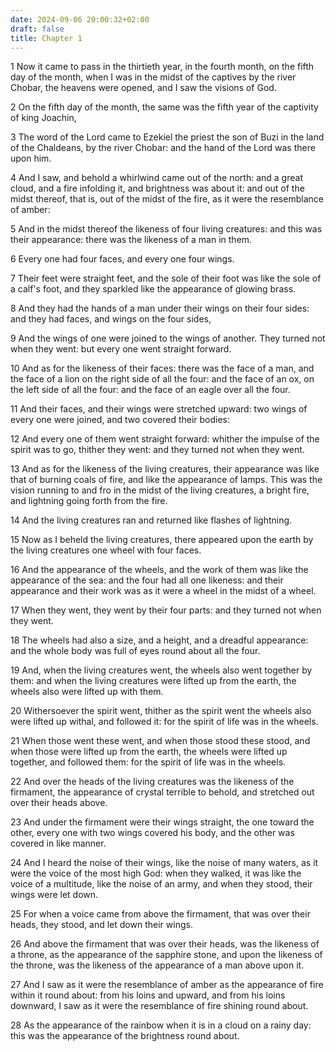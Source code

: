```yaml
---
date: 2024-09-06 20:00:32+02:00
draft: false
title: Chapter 1
---
```




1 Now it came to pass in the thirtieth year, in the fourth month, on the fifth day of the month, when I was in the midst of the captives by the river Chobar, the heavens were opened, and I saw the visions of God.

2 On the fifth day of the month, the same was the fifth year of the captivity of king Joachin,

3 The word of the Lord came to Ezekiel the priest the son of Buzi in the land of the Chaldeans, by the river Chobar: and the hand of the Lord was there upon him.

4 And I saw, and behold a whirlwind came out of the north: and a great cloud, and a fire infolding it, and brightness was about it: and out of the midst thereof, that is, out of the midst of the fire, as it were the resemblance of amber:

5 And in the midst thereof the likeness of four living creatures: and this was their appearance: there was the likeness of a man in them.

6 Every one had four faces, and every one four wings.

7 Their feet were straight feet, and the sole of their foot was like the sole of a calf's foot, and they sparkled like the appearance of glowing brass.

8 And they had the hands of a man under their wings on their four sides: and they had faces, and wings on the four sides,

9 And the wings of one were joined to the wings of another. They turned not when they went: but every one went straight forward.

10 And as for the likeness of their faces: there was the face of a man, and the face of a lion on the right side of all the four: and the face of an ox, on the left side of all the four: and the face of an eagle over all the four.

11 And their faces, and their wings were stretched upward: two wings of every one were joined, and two covered their bodies:

12 And every one of them went straight forward: whither the impulse of the spirit was to go, thither they went: and they turned not when they went.

13 And as for the likeness of the living creatures, their appearance was like that of burning coals of fire, and like the appearance of lamps. This was the vision running to and fro in the midst of the living creatures, a bright fire, and lightning going forth from the fire.

14 And the living creatures ran and returned like flashes of lightning.

15 Now as I beheld the living creatures, there appeared upon the earth by the living creatures one wheel with four faces.

16 And the appearance of the wheels, and the work of them was like the appearance of the sea: and the four had all one likeness: and their appearance and their work was as it were a wheel in the midst of a wheel.

17 When they went, they went by their four parts: and they turned not when they went.

18 The wheels had also a size, and a height, and a dreadful appearance: and the whole body was full of eyes round about all the four.

19 And, when the living creatures went, the wheels also went together by them: and when the living creatures were lifted up from the earth, the wheels also were lifted up with them.

20 Withersoever the spirit went, thither as the spirit went the wheels also were lifted up withal, and followed it: for the spirit of life was in the wheels.

21 When those went these went, and when those stood these stood, and when those were lifted up from the earth, the wheels were lifted up together, and followed them: for the spirit of life was in the wheels.

22 And over the heads of the living creatures was the likeness of the firmament, the appearance of crystal terrible to behold, and stretched out over their heads above.

23 And under the firmament were their wings straight, the one toward the other, every one with two wings covered his body, and the other was covered in like manner.

24 And I heard the noise of their wings, like the noise of many waters, as it were the voice of the most high God: when they walked, it was like the voice of a multitude, like the noise of an army, and when they stood, their wings were let down.

25 For when a voice came from above the firmament, that was over their heads, they stood, and let down their wings.

26 And above the firmament that was over their heads, was the likeness of a throne, as the appearance of the sapphire stone, and upon the likeness of the throne, was the likeness of the appearance of a man above upon it.

27 And I saw as it were the resemblance of amber as the appearance of fire within it round about: from his loins and upward, and from his loins downward, I saw as it were the resemblance of fire shining round about.

28 As the appearance of the rainbow when it is in a cloud on a rainy day: this was the appearance of the brightness round about.


